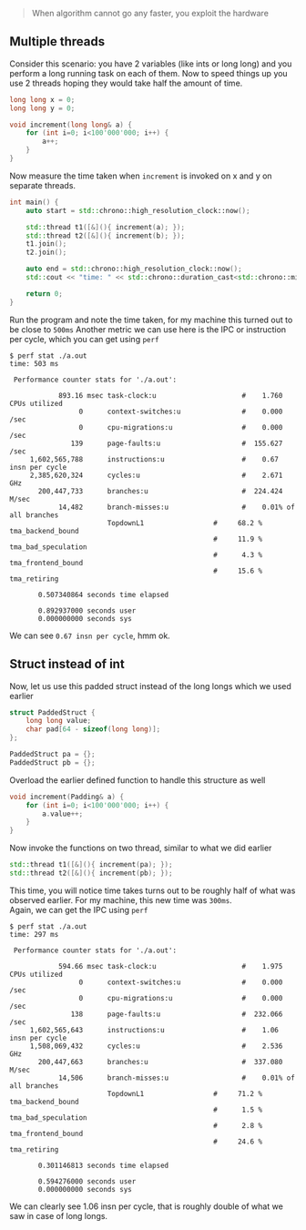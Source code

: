 > When algorithm cannot go any faster, you exploit the hardware

## Multiple threads

Consider this scenario: you have 2 variables (like ints or long long) and you perform a long running task on each of them. Now to speed things up you use 2 threads hoping they would take half the amount of time.

```cpp
long long x = 0;
long long y = 0;

void increment(long long& a) {
    for (int i=0; i<100'000'000; i++) {
        a++;
    }
}
```

Now measure the time taken when `increment` is invoked on x and y on separate threads.

```cpp
int main() {
    auto start = std::chrono::high_resolution_clock::now();

    std::thread t1([&](){ increment(a); });
    std::thread t2([&](){ increment(b); });
    t1.join();
    t2.join();

    auto end = std::chrono::high_resolution_clock::now();
    std::cout << "time: " << std::chrono::duration_cast<std::chrono::milliseconds>(end - start).count() << " ms\n";

    return 0;
}
```

Run the program and note the time taken, for my machine this turned out to be close to `500ms`
Another metric we can use here is the IPC or instruction per cycle, which you can get using `perf`
```shell
$ perf stat ./a.out
time: 503 ms

 Performance counter stats for './a.out':

            893.16 msec task-clock:u                     #    1.760 CPUs utilized
                 0      context-switches:u               #    0.000 /sec
                 0      cpu-migrations:u                 #    0.000 /sec
               139      page-faults:u                    #  155.627 /sec
     1,602,565,788      instructions:u                   #    0.67  insn per cycle
     2,385,620,324      cycles:u                         #    2.671 GHz
       200,447,733      branches:u                       #  224.424 M/sec
            14,482      branch-misses:u                  #    0.01% of all branches
                        TopdownL1                 #     68.2 %  tma_backend_bound
                                                  #     11.9 %  tma_bad_speculation
                                                  #      4.3 %  tma_frontend_bound
                                                  #     15.6 %  tma_retiring

       0.507340864 seconds time elapsed

       0.892937000 seconds user
       0.000000000 seconds sys
```

We can see `0.67 insn per cycle`, hmm ok.

## Struct instead of int

Now, let us use this padded struct instead of the long longs which we used earlier

```cpp
struct PaddedStruct {
    long long value;
    char pad[64 - sizeof(long long)];
};

PaddedStruct pa = {};
PaddedStruct pb = {};
```

Overload the earlier defined function to handle this structure as well
```cpp
void increment(Padding& a) {
    for (int i=0; i<100'000'000; i++) {
        a.value++;
    }
}
```

Now invoke the functions on two thread, similar to what we did earlier
```cpp
std::thread t1([&](){ increment(pa); });
std::thread t2([&](){ increment(pb); });
```

This time, you will notice time takes turns out to be roughly half of what was observed earlier. For my machine, this new time was `300ms`.  
Again, we can get the IPC using `perf`
```
$ perf stat ./a.out
time: 297 ms

 Performance counter stats for './a.out':

            594.66 msec task-clock:u                     #    1.975 CPUs utilized
                 0      context-switches:u               #    0.000 /sec
                 0      cpu-migrations:u                 #    0.000 /sec
               138      page-faults:u                    #  232.066 /sec
     1,602,565,643      instructions:u                   #    1.06  insn per cycle
     1,508,069,432      cycles:u                         #    2.536 GHz
       200,447,663      branches:u                       #  337.080 M/sec
            14,506      branch-misses:u                  #    0.01% of all branches
                        TopdownL1                 #     71.2 %  tma_backend_bound
                                                  #      1.5 %  tma_bad_speculation
                                                  #      2.8 %  tma_frontend_bound
                                                  #     24.6 %  tma_retiring

       0.301146813 seconds time elapsed

       0.594276000 seconds user
       0.000000000 seconds sys
```

We can clearly see 1.06 insn per cycle, that is roughly double of what we saw in case of long longs.



